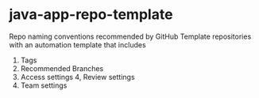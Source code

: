 # java-app-repo-template

Repo naming conventions recommended by GitHub
Template repositories with an automation template that includes
  1. Tags
  2. Recommended Branches
  3. Access settings
  4, Review settings
  5. Team settings
